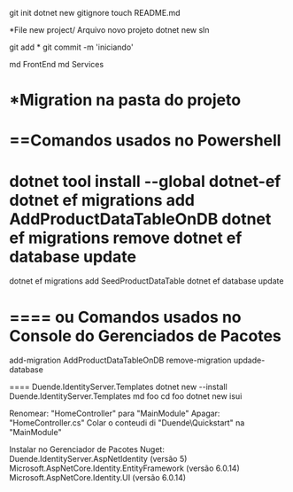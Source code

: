 git init
dotnet new gitignore
touch README.md

*File new project/ Arquivo novo projeto
dotnet new sln

git add *
git commit -m 'iniciando'


md FrontEnd
md Services


*Migration na pasta do projeto
====
==Comandos usados no Powershell
====
dotnet tool install --global dotnet-ef
dotnet ef migrations add AddProductDataTableOnDB 
dotnet ef migrations remove
dotnet ef database update
==
dotnet ef migrations add SeedProductDataTable
dotnet ef database update


==== ou Comandos usados no Console do Gerenciados de Pacotes
====
add-migration AddProductDataTableOnDB
remove-migration
updade-database


==== Duende.IdentityServer.Templates
dotnet new --install Duende.IdentityServer.Templates
md foo
cd foo
dotnet new isui

Renomear: "HomeController" para "MainModule"
Apagar: "HomeController.cs"
Colar o conteudi di "Duende\Quickstart" na "MainModule"


Instalar no Gerenciador de Pacotes Nuget:
Duende.IdentityServer.AspNetIdentity (versão 5)
Microsoft.AspNetCore.Identity.EntityFramework (versão 6.0.14)
Microsoft.AspNetCore.Identity.UI (versão 6.0.14)
